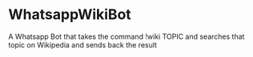 # WhatsappWikiBot
A Whatsapp Bot that takes the command !wiki TOPIC and searches that topic on Wikipedia and sends back the result
